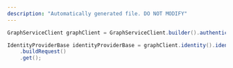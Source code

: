 ```yaml
---
description: "Automatically generated file. DO NOT MODIFY"
---
```

<!-- markdownlint-disable MD041 -->

```java
GraphServiceClient graphClient = GraphServiceClient.builder().authenticationProvider( authProvider ).buildClient();

IdentityProviderBase identityProviderBase = graphClient.identity().identityProviders("Apple-Managed-OIDC")
    .buildRequest()
    .get();
```
